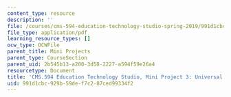 ```yaml
---
content_type: resource
description: ''
file: /courses/cms-594-education-technology-studio-spring-2019/991d1cbc929b59def7c287ced99334f2_MITCMS_594S19_mini3_UDL.pdf
file_type: application/pdf
learning_resource_types: []
ocw_type: OCWFile
parent_title: Mini Projects
parent_type: CourseSection
parent_uid: 2b545b13-a200-3d58-2227-a594f59e26a4
resourcetype: Document
title: 'CMS.594 Education Technology Studio, Mini Project 3: Universal Design Learning'
uid: 991d1cbc-929b-59de-f7c2-87ced99334f2
---
```

